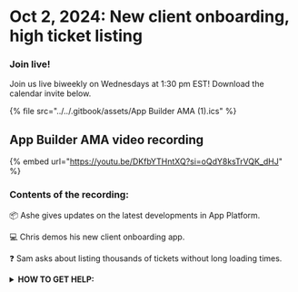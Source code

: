 # Oct 2, 2024: New client onboarding, high ticket listing

### **Join live!**

Join us live biweekly on Wednesdays at 1:30 pm EST! Download the calendar invite below.

{% file src="../../.gitbook/assets/App Builder AMA (1).ics" %}



## App Builder AMA video recording

{% embed url="https://youtu.be/DKfbYTHntXQ?si=oQdY8ksTrVQK_dHJ" %}

### Contents of the recording:

📦 Ashe gives updates on the latest developments in App Platform.&#x20;

💻 Chris demos his new client onboarding app.&#x20;

❓ Sam asks about listing thousands of tickets without long loading times.



<details>

<summary><strong>HOW TO GET HELP:</strong></summary>

* 💬 Chat (Discord): [https://discord.gg/rewst​​ ](https://discord.gg/rewst%E2%80%8B%E2%80%8B)
  * Private #\{{ msp \}} channel
  * \#the-kewp
* 🎫 Submit Tickets to: the\_roc@rewst.io
* 📝 Feature Request + Integration Requests: [https://rewst.canny.io/](https://rewst.canny.io/)

**CLUCK UNIVERSITY – REWST TRAINING:**&#x20;

* 👨‍🏫 Live Instructor-Led Training: [https://calendly.com/cluck-u/](https://calendly.com/cluck-u/)
* 🏁 Rewst Foundations Training: [https://docs.rewst.help/cluck-university/rewst-foundations-10x](https://docs.rewst.help/cluck-university/rewst-foundations-10x)
* ▶️ On-demand Videos: [https://docs.rewst.help/cluck-university/rewst-foundations-10x](https://docs.rewst.help/cluck-university/rewst-foundations-10x)

**DOCS:**&#x20;

* 🥚 Rewst Docs: [https://docs.rewst.help ](https://docs.rewst.help)
* ⛩️ Jinja Docs: [https://jinja.palletsprojects.com/](https://jinja.palletsprojects.com/)
* ⛏️ App Builder Docs: [https://docs.rewst.help/documentation/app-builder](https://docs.rewst.help/documentation/app-builder)

**KEY LINKS:**&#x20;

* 📝 Feature Request + Integration Requests: [https://rewst.canny.io/](https://rewst.canny.io/)

</details>
